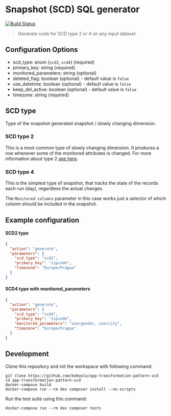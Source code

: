# Snapshot (SCD) SQL generator

[![Build Status](https://travis-ci.com/keboola/app-transformation-pattern-scd.svg?branch=master)](https://travis-ci.com/keboola/app-transformation-pattern-scd)

> Generate code for SCD type 2 or 4 on any input dataset.

## Configuration Options

- scd_type: enum {`scd2`, `scd4`} (required)
- primary_key: string (required)
- monitored_parameters: string (optional)
- deleted_flag: boolean (optional) - default value is `false`
- use_datetime: boolean (optional) - default value is `false`
- keep_del_active: boolean (optional) - default value is `false`
- timezone: string (required)

## SCD type
Type of the snapshot generated snapshot / slowly changing dimension.

### SCD type 2
This is a most common type of slowly changing dimension. It produces a row whenever some of the monitored attributes is changed. For more information about type 2 [see here](https://en.wikipedia.org/wiki/Slowly_changing_dimension#Type_2:_add_new_row).

### SCD type 4
This is the simplest type of snapshot, that tracks the state of the records each run (day), regardless the actual changes.

The `Monitored columns` parameter in this case works just a selector of which column should be included in the snapshot.

## Example configuration

#### SCD2 type
```json
{
  "action": "generate",
  "parameters": {
    "scd_type": "scd2",
    "primary_key": "zipcode",
    "timezone": "Europe/Prague"
  }
}
```

#### SCD4 type with monitored_parameters
```json
{
  "action": "generate",
  "parameters": {
    "scd_type": "scd4",
    "primary_key": "zipcode",
    "monitored_parameters": "usergender, usercity",
    "timezone": "Europe/Prague"
  }
}
```

## Development
 
Clone this repository and init the workspace with following command:

```
git clone https://github.com/keboola/app-transformation-pattern-scd
cd app-transformation-pattern-scd
docker-compose build
docker-compose run --rm dev composer install --no-scripts
```

Run the test suite using this command:

```
docker-compose run --rm dev composer tests
```
 